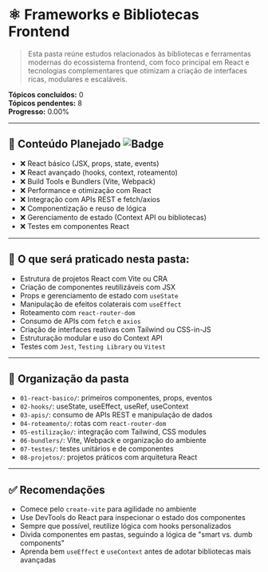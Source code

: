 # ⚛️ Frameworks e Bibliotecas Frontend  
> Esta pasta reúne estudos relacionados às bibliotecas e ferramentas modernas do ecossistema frontend, com foco principal em React e tecnologias complementares que otimizam a criação de interfaces ricas, modulares e escaláveis.

**Tópicos concluídos:** 0  
**Tópicos pendentes:** 8  
**Progresso:** 0.00%

---

## 📘 Conteúdo Planejado ![Badge](https://img.shields.io/badge/Frontend-React-blueviolet)

- ❌ React básico (JSX, props, state, events)  
- ❌ React avançado (hooks, context, roteamento)  
- ❌ Build Tools e Bundlers (Vite, Webpack)  
- ❌ Performance e otimização com React  
- ❌ Integração com APIs REST e fetch/axios  
- ❌ Componentização e reuso de lógica  
- ❌ Gerenciamento de estado (Context API ou bibliotecas)  
- ❌ Testes em componentes React  

---

## 🧪 O que será praticado nesta pasta:

- Estrutura de projetos React com Vite ou CRA  
- Criação de componentes reutilizáveis com JSX  
- Props e gerenciamento de estado com `useState`  
- Manipulação de efeitos colaterais com `useEffect`  
- Roteamento com `react-router-dom`  
- Consumo de APIs com `fetch` e `axios`  
- Criação de interfaces reativas com Tailwind ou CSS-in-JS  
- Estruturação modular e uso do Context API  
- Testes com `Jest`, `Testing Library` ou `Vitest`  

---

## 📁 Organização da pasta

- `01-react-basico/`: primeiros componentes, props, eventos  
- `02-hooks/`: useState, useEffect, useRef, useContext  
- `03-apis/`: consumo de APIs REST e manipulação de dados  
- `04-roteamento/`: rotas com `react-router-dom`  
- `05-estilização/`: integração com Tailwind, CSS modules  
- `06-bundlers/`: Vite, Webpack e organização do ambiente  
- `07-testes/`: testes unitários e de componentes  
- `08-projetos/`: projetos práticos com arquitetura React  

---

## ✅ Recomendações

- Comece pelo `create-vite` para agilidade no ambiente  
- Use DevTools do React para inspecionar o estado dos componentes  
- Sempre que possível, reutilize lógica com hooks personalizados  
- Divida componentes em pastas, seguindo a lógica de "smart vs. dumb components"  
- Aprenda bem `useEffect` e `useContext` antes de adotar bibliotecas mais avançadas  
